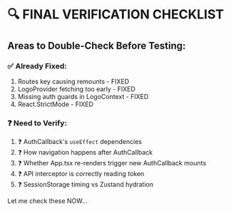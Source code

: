 # 🔍 FINAL VERIFICATION CHECKLIST

## Areas to Double-Check Before Testing:

### ✅ **Already Fixed:**
1. Routes key causing remounts - FIXED
2. LogoProvider fetching too early - FIXED  
3. Missing auth guards in LogoContext - FIXED
4. React.StrictMode - FIXED

### ❓ **Need to Verify:**
1. ❓ AuthCallback's `useEffect` dependencies
2. ❓ How navigation happens after AuthCallback
3. ❓ Whether App.tsx re-renders trigger new AuthCallback mounts
4. ❓ API interceptor is correctly reading token
5. ❓ SessionStorage timing vs Zustand hydration

Let me check these NOW...


